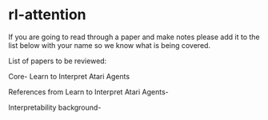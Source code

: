 # rl-attention

If you are going to read through a paper and make notes please add it to the list below with your name so we know what is being covered.

List of papers to be reviewed:

Core-
Learn to Interpret Atari Agents


References from Learn to Interpret Atari Agents-


Interpretability background-
